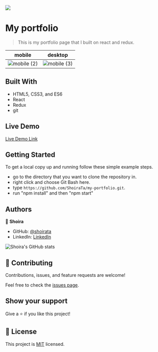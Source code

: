 ![](https://img.shields.io/badge/Microverse-blueviolet)

# My portfolio

> This is my portfolio page that I built on react and redux.

mobile  | desktop
------------- | -------------
 ![mobile (2)](https://user-images.githubusercontent.com/77038610/149923467-78a4c412-0d43-464f-871c-1e3237b22b9c.png)   | ![mobile (3)](https://user-images.githubusercontent.com/77038610/149923440-ebb2ddcc-5c44-49ae-b264-9903f2c07527.png)


## Built With

- HTML5, CSS3, and ES6
- React
- Redux
- git

## Live Demo

[Live Demo Link](https://shoirashakirova.herokuapp.com/)

## Getting Started

To get a local copy up and running follow these simple example steps.

- go to the directory that you want to clone the repository in.
- right click and choose Git Bash here.
- type `https://github.com/ShoiraTa/my-portfolio.git`.
- run "npm install" and then "npm start"

## Authors

👤 **Shoira**

- GitHub: [@shoirata](https://github.com/shoirata)
- LinkedIn: [LinkedIn](https://www.linkedin.com/in/shoira-tashpulatova-bab4a7122/)

![Shoira's GitHub stats](https://github-readme-stats.vercel.app/api?username=shoirata&count_private=true&theme=dark&show_icons=true)

## 🤝 Contributing

Contributions, issues, and feature requests are welcome!

Feel free to check the [issues page](../../issues/).

## Show your support

Give a ⭐️ if you like this project!

## 📝 License

This project is [MIT](./MIT.md) licensed.
